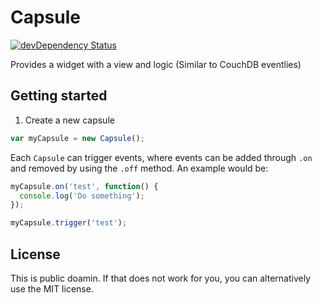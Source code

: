 Capsule
=======

[![devDependency Status](https://david-dm.org/Stoney-FD/capsule/dev-status.png)](https://david-dm.org/Stoney-FD/capsule#info=devDependencies)

Provides a widget with a view and logic (Similar to CouchDB eventlies)

Getting started
---------------

1. Create a new capsule

```javascript
var myCapsule = new Capsule();
```

Each `Capsule` can trigger events, where events can be added through `.on` and removed by using the `.off` method. An example would be:
```javascript
myCapsule.on('test', function() {
  console.log('Do something');
});

myCapsule.trigger('test');
```

License
-------
This is public doamin. If that does not work for you, you can alternatively use the MIT license.
